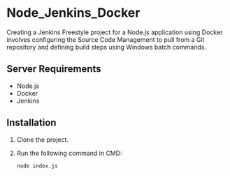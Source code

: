 # Node_Jenkins_Docker

Creating a Jenkins Freestyle project for a Node.js application using Docker involves configuring the Source Code Management to pull from a Git repository and defining build steps using Windows batch commands.


## Server Requirements

- Node.js
- Docker
- Jenkins

## Installation

1. Clone the project.
2. Run the following command in CMD:

   ```sh
   node index.js

